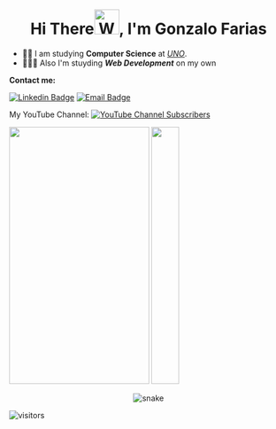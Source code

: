 <h1 align="center">Hi There<img src="https://raw.githubusercontent.com/nixin72/nixin72/master/wave.gif" 
         alt="Waving hand animated gif"
         height="45"
         width="45" />, I'm Gonzalo Farias</h1> 
         
- 👨‍🎓 I am studying **Computer Science** at [*UNO*](http://www.uno.edu.ar).
- 👨🏻‍💻 Also I'm stuyding ***Web Development*** on my own

**Contact me:** 

[![Linkedin Badge](https://img.shields.io/badge/-LinkedIn-0075b5?style=for-the-badge&logo=Linkedin&logoWidth=20)](https://www.linkedin.com/in/gonzalofarias/)
<a href="mailto:gonzaxeneize01@gmail.com" target="_blank">![Email Badge](https://img.shields.io/badge/-Mail-blue?style=for-the-badge&logo=appveyor)<a/>
         
My YouTube Channel: <a href="https://www.youtube.com/channel/UCK1VdZqOxHVkPQvrgRKFG9g" target="_blank">![YouTube Channel Subscribers](https://img.shields.io/youtube/channel/subscribers/UCK1VdZqOxHVkPQvrgRKFG9g)<a/>

<img height="464px" width="253px" src="https://i.imgur.com/K5zgypv.gif"
 href="https://imgur.com/K5zgypv"> 
<img height="464px" width="50px" src="https://i.imgur.com/jPfgYkt.gif"
 href="https://imgur.com/jPfgYkt">         
         

<p align="center"><img src='https://svgshare.com/i/aru.svg' title='snake'/><p/>

![visitors](https://visitor-badge.glitch.me/badge?page_id=GonzaFarias.visitor-badge.issue.1)



<!-- ![YouTube Channel Views](https://img.shields.io/github/followers/francopig?color=d&label=boludos%20que%20me%20siguen&logoColor=d&style=social) -->
